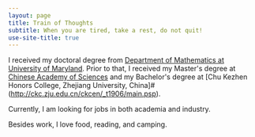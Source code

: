 ```yaml
---
layout: page
title: Train of Thoughts
subtitle: When you are tired, take a rest, do not quit!
use-site-title: true
---
```


I received my doctoral degree from [Department of Mathematics at University of Maryland](http://www.math.umd.edu/). Prior to that, I received my Master's degree at [Chinese Academy of Sciences](http://www.cas.cn/) and my Bachelor's degree at [Chu Kezhen Honors College, Zhejiang University, China]#(http://ckc.zju.edu.cn/ckcen/_t1906/main.psp).

Currently, I am looking for jobs in both academia and industry.

Besides work, I love food, reading, and camping.


